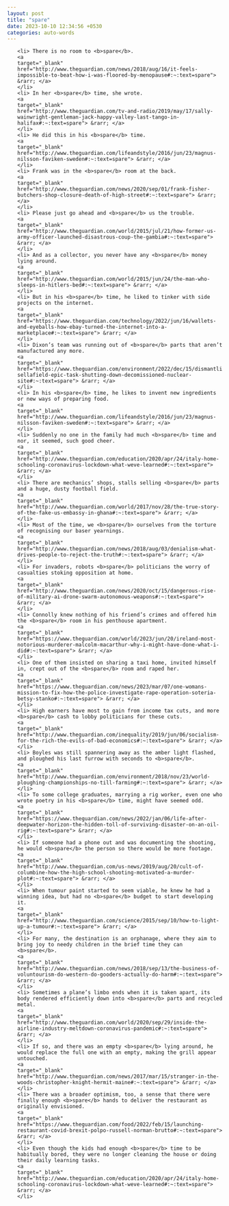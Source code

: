 ```yaml
---
layout: post
title: "spare"
date: 2023-10-10 12:34:56 +0530
categories: auto-words
---
```

<ol>

    <li> There is no room to <b>spare</b>.
    <a 
    target="_blank" 
    href="http://www.theguardian.com/news/2018/aug/16/it-feels-impossible-to-beat-how-i-was-floored-by-menopause#:~:text=spare"> &rarr; </a>
    </li>
    <li> In her <b>spare</b> time, she wrote.
    <a 
    target="_blank" 
    href="http://www.theguardian.com/tv-and-radio/2019/may/17/sally-wainwright-gentleman-jack-happy-valley-last-tango-in-halifax#:~:text=spare"> &rarr; </a>
    </li>
    <li> He did this in his <b>spare</b> time.
    <a 
    target="_blank" 
    href="http://www.theguardian.com/lifeandstyle/2016/jun/23/magnus-nilsson-faviken-sweden#:~:text=spare"> &rarr; </a>
    </li>
    <li> Frank was in the <b>spare</b> room at the back.
    <a 
    target="_blank" 
    href="http://www.theguardian.com/news/2020/sep/01/frank-fisher-butchers-shop-closure-death-of-high-street#:~:text=spare"> &rarr; </a>
    </li>
    <li> Please just go ahead and <b>spare</b> us the trouble.
    <a 
    target="_blank" 
    href="http://www.theguardian.com/world/2015/jul/21/how-former-us-army-officer-launched-disastrous-coup-the-gambia#:~:text=spare"> &rarr; </a>
    </li>
    <li> And as a collector, you never have any <b>spare</b> money lying around.
    <a 
    target="_blank" 
    href="http://www.theguardian.com/world/2015/jun/24/the-man-who-sleeps-in-hitlers-bed#:~:text=spare"> &rarr; </a>
    </li>
    <li> But in his <b>spare</b> time, he liked to tinker with side projects on the internet.
    <a 
    target="_blank" 
    href="https://www.theguardian.com/technology/2022/jun/16/wallets-and-eyeballs-how-ebay-turned-the-internet-into-a-marketplace#:~:text=spare"> &rarr; </a>
    </li>
    <li> Dixon’s team was running out of <b>spare</b> parts that aren’t manufactured any more.
    <a 
    target="_blank" 
    href="https://www.theguardian.com/environment/2022/dec/15/dismantling-sellafield-epic-task-shutting-down-decomissioned-nuclear-site#:~:text=spare"> &rarr; </a>
    </li>
    <li> In his <b>spare</b> time, he likes to invent new ingredients or new ways of preparing food.
    <a 
    target="_blank" 
    href="http://www.theguardian.com/lifeandstyle/2016/jun/23/magnus-nilsson-faviken-sweden#:~:text=spare"> &rarr; </a>
    </li>
    <li> Suddenly no one in the family had much <b>spare</b> time and nor, it seemed, such good cheer.
    <a 
    target="_blank" 
    href="http://www.theguardian.com/education/2020/apr/24/italy-home-schooling-coronavirus-lockdown-what-weve-learned#:~:text=spare"> &rarr; </a>
    </li>
    <li> There are mechanics’ shops, stalls selling <b>spare</b> parts and a huge, dusty football field.
    <a 
    target="_blank" 
    href="http://www.theguardian.com/world/2017/nov/28/the-true-story-of-the-fake-us-embassy-in-ghana#:~:text=spare"> &rarr; </a>
    </li>
    <li> Most of the time, we <b>spare</b> ourselves from the torture of recognising our baser yearnings.
    <a 
    target="_blank" 
    href="http://www.theguardian.com/news/2018/aug/03/denialism-what-drives-people-to-reject-the-truth#:~:text=spare"> &rarr; </a>
    </li>
    <li> For invaders, robots <b>spare</b> politicians the worry of casualties stoking opposition at home.
    <a 
    target="_blank" 
    href="http://www.theguardian.com/news/2020/oct/15/dangerous-rise-of-military-ai-drone-swarm-autonomous-weapons#:~:text=spare"> &rarr; </a>
    </li>
    <li> Connolly knew nothing of his friend’s crimes and offered him the <b>spare</b> room in his penthouse apartment.
    <a 
    target="_blank" 
    href="https://www.theguardian.com/world/2023/jun/20/ireland-most-notorious-murderer-malcolm-macarthur-why-i-might-have-done-what-i-did#:~:text=spare"> &rarr; </a>
    </li>
    <li> One of them insisted on sharing a taxi home, invited himself in, crept out of the <b>spare</b> room and raped her.
    <a 
    target="_blank" 
    href="https://www.theguardian.com/news/2023/mar/07/one-womans-mission-to-fix-how-the-police-investigate-rape-operation-soteria-betsy-stanko#:~:text=spare"> &rarr; </a>
    </li>
    <li> High earners have most to gain from income tax cuts, and more <b>spare</b> cash to lobby politicians for these cuts.
    <a 
    target="_blank" 
    href="http://www.theguardian.com/inequality/2019/jun/06/socialism-for-the-rich-the-evils-of-bad-economics#:~:text=spare"> &rarr; </a>
    </li>
    <li> Boyles was still spannering away as the amber light flashed, and ploughed his last furrow with seconds to <b>spare</b>.
    <a 
    target="_blank" 
    href="http://www.theguardian.com/environment/2018/nov/23/world-ploughing-championships-no-till-farming#:~:text=spare"> &rarr; </a>
    </li>
    <li> To some college graduates, marrying a rig worker, even one who wrote poetry in his <b>spare</b> time, might have seemed odd.
    <a 
    target="_blank" 
    href="https://www.theguardian.com/news/2022/jan/06/life-after-deepwater-horizon-the-hidden-toll-of-surviving-disaster-on-an-oil-rig#:~:text=spare"> &rarr; </a>
    </li>
    <li> If someone had a phone out and was documenting the shooting, he would <b>spare</b> the person so there would be more footage.
    <a 
    target="_blank" 
    href="http://www.theguardian.com/us-news/2019/aug/20/cult-of-columbine-how-the-high-school-shooting-motivated-a-murder-plot#:~:text=spare"> &rarr; </a>
    </li>
    <li> When tumour paint started to seem viable, he knew he had a winning idea, but had no <b>spare</b> budget to start developing it.
    <a 
    target="_blank" 
    href="http://www.theguardian.com/science/2015/sep/10/how-to-light-up-a-tumour#:~:text=spare"> &rarr; </a>
    </li>
    <li> For many, the destination is an orphanage, where they aim to bring joy to needy children in the brief time they can <b>spare</b>.
    <a 
    target="_blank" 
    href="http://www.theguardian.com/news/2018/sep/13/the-business-of-voluntourism-do-western-do-gooders-actually-do-harm#:~:text=spare"> &rarr; </a>
    </li>
    <li> Sometimes a plane’s limbo ends when it is taken apart, its body rendered efficiently down into <b>spare</b> parts and recycled metal.
    <a 
    target="_blank" 
    href="http://www.theguardian.com/world/2020/sep/29/inside-the-airline-industry-meltdown-coronavirus-pandemic#:~:text=spare"> &rarr; </a>
    </li>
    <li> If so, and there was an empty <b>spare</b> lying around, he would replace the full one with an empty, making the grill appear untouched.
    <a 
    target="_blank" 
    href="http://www.theguardian.com/news/2017/mar/15/stranger-in-the-woods-christopher-knight-hermit-maine#:~:text=spare"> &rarr; </a>
    </li>
    <li> There was a broader optimism, too, a sense that there were finally enough <b>spare</b> hands to deliver the restaurant as originally envisioned.
    <a 
    target="_blank" 
    href="https://www.theguardian.com/food/2022/feb/15/launching-restaurant-covid-brexit-polpo-russell-norman-brutto#:~:text=spare"> &rarr; </a>
    </li>
    <li> Even though the kids had enough <b>spare</b> time to be habitually bored, they were no longer cleaning the house or doing their daily learning tasks.
    <a 
    target="_blank" 
    href="http://www.theguardian.com/education/2020/apr/24/italy-home-schooling-coronavirus-lockdown-what-weve-learned#:~:text=spare"> &rarr; </a>
    </li>